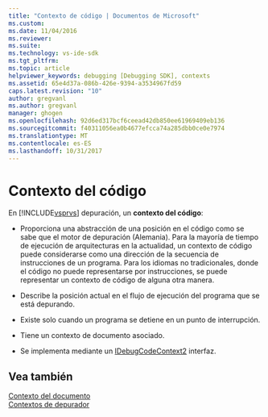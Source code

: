 ```yaml
---
title: "Contexto de código | Documentos de Microsoft"
ms.custom: 
ms.date: 11/04/2016
ms.reviewer: 
ms.suite: 
ms.technology: vs-ide-sdk
ms.tgt_pltfrm: 
ms.topic: article
helpviewer_keywords: debugging [Debugging SDK], contexts
ms.assetid: 65e4d37a-086b-426e-9394-a3534967fd59
caps.latest.revision: "10"
author: gregvanl
ms.author: gregvanl
manager: ghogen
ms.openlocfilehash: 92d6ed317bcf6ceead42db850ee61969409eb136
ms.sourcegitcommit: f40311056ea0b4677efcca74a285dbb0ce0e7974
ms.translationtype: MT
ms.contentlocale: es-ES
ms.lasthandoff: 10/31/2017
---
```

# <a name="code-context"></a>Contexto del código
En [!INCLUDE[vsprvs](../../code-quality/includes/vsprvs_md.md)] depuración, un **contexto del código**:  
  
-   Proporciona una abstracción de una posición en el código como se sabe que el motor de depuración (Alemania). Para la mayoría de tiempo de ejecución de arquitecturas en la actualidad, un contexto de código puede considerarse como una dirección de la secuencia de instrucciones de un programa. Para los idiomas no tradicionales, donde el código no puede representarse por instrucciones, se puede representar un contexto de código de alguna otra manera.  
  
-   Describe la posición actual en el flujo de ejecución del programa que se está depurando.  
  
-   Existe solo cuando un programa se detiene en un punto de interrupción.  
  
-   Tiene un contexto de documento asociado.  
  
-   Se implementa mediante un [IDebugCodeContext2](../../extensibility/debugger/reference/idebugcodecontext2.md) interfaz.  
  
## <a name="see-also"></a>Vea también  
 [Contexto del documento](../../extensibility/debugger/document-context.md)   
 [Contextos de depurador](../../extensibility/debugger/debugger-contexts.md)